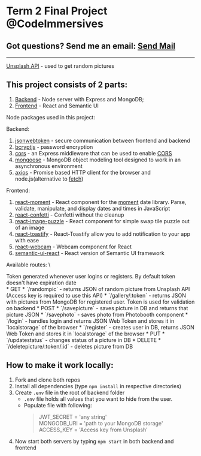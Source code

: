 # Term 2 Final Project @CodeImmersives

## Got questions? Send me an email: <a href="mailto:nikolay.kim@codeimmersives.com?Subject=Hello" target="_top">Send Mail</a>

<hr>

[Unsplash API](https://unsplash.com/developers) - used to get random pictures

## This project consists of 2 parts:
1. [Backend](https://github.com/ignitikus/term-2-final-project-backend) - Node server with Express and MongoDB;
2. [Frontend](https://github.com/ignitikus/term-2-final-project-frontend) - React and Semantic UI

Node packages used in this project: 

Backend: 

1. [jsonwebtoken](https://jwt.io/) - secure communication between frontend and backend
2. [bcryptjs](https://www.npmjs.com/package/bcryptjs) - password encryption
3. [cors](https://www.npmjs.com/package/cors) - an Express middleware that can be used to enable [CORS](https://en.wikipedia.org/wiki/Cross-origin_resource_sharing)
4. [mongoose](https://mongoosejs.com/) -  MongoDB object modeling tool designed to work in an asynchronous environment
5. [axios](https://www.npmjs.com/package/axios) - Promise based HTTP client for the browser and node.js(alternative to [fetch](https://www.npmjs.com/package/fetch))

Frontend: 

1. [react-moment](https://www.npmjs.com/package/react-moment) - React component for the [moment](https://momentjs.com/) date library. Parse, validate, manipulate, and display dates and times in JavaScript
2. [react-confetti](https://www.npmjs.com/package/react-confetti) - Confetti without the cleanup
3. [react-image-puzzle](https://www.npmjs.com/package/react-image-puzzle) - React component for simple swap tile puzzle out of an image
4. [react-toastify](https://www.npmjs.com/package/react-toastify) - React-Toastify allow you to add notification to your app with ease
5. [react-webcam](https://www.npmjs.com/package/react-webcam) - Webcam component for React
6. [semantic-ui-react](https://react.semantic-ui.com/) - React version of Semantic UI framework

Available routes: \
<div class="text-orange-light mb-2">
Token generated whenever user logins or registers. By default token doesn't have expiration date
</div>
   * GET
      * `/randompic` - returns JSON of random picture from Unsplash API (Access key is required to use this API)
      * `/gallery/:token` - returns JSON with pictures from MongoDB for registered user. Token is used for validation on backend
   * POST
      * `/savepicture` - saves picture in DB and returns that picture JSON
      * `/savephoto` - saves photo from Photobooth component
      * `/login` - handles login and returns JSON Web Token and stores it in `localstorage` of the browser
      * `/register` - creates user in DB, returns JSON Web Token and stores it in `localstorage` of the browser
   * PUT
      * `/updatestatus` - changes status of a picture in DB
   * DELETE 
      * `/deletepicture/:token/:id` - deletes picture from DB

   
## How to make it work locally:
   1. Fork and clone both repos
   2. Install all dependencies (type `npm install` in respective directories)
   3. Create `.env` file in the root of backend folder
      * `.env` file holds all values that you want to hide from the user. 
      * Populate file with following: 
         >JWT_SECRET = 'any string' <br>
         >MONGODB_URI = 'path to your MongoDB storage' <br>
         >ACCESS_KEY = 'Access key from Unsplash'
   4. Now start both servers by typing `npm start` in both backend and frontend